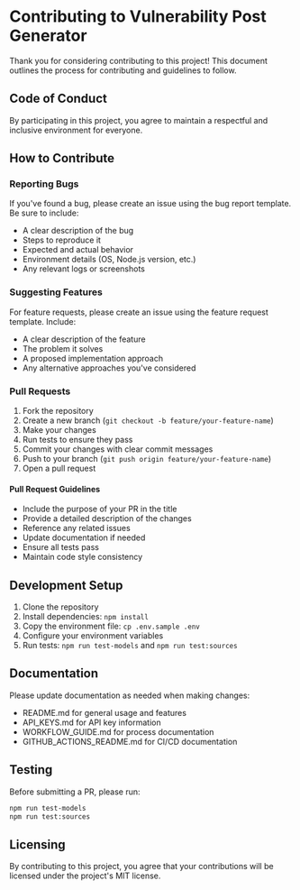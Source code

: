 # Contributing to Vulnerability Post Generator

Thank you for considering contributing to this project! This document outlines the process for contributing and guidelines to follow.

## Code of Conduct

By participating in this project, you agree to maintain a respectful and inclusive environment for everyone.

## How to Contribute

### Reporting Bugs

If you've found a bug, please create an issue using the bug report template. Be sure to include:

- A clear description of the bug
- Steps to reproduce it
- Expected and actual behavior
- Environment details (OS, Node.js version, etc.)
- Any relevant logs or screenshots

### Suggesting Features

For feature requests, please create an issue using the feature request template. Include:

- A clear description of the feature
- The problem it solves
- A proposed implementation approach
- Any alternative approaches you've considered

### Pull Requests

1. Fork the repository
2. Create a new branch (`git checkout -b feature/your-feature-name`)
3. Make your changes
4. Run tests to ensure they pass
5. Commit your changes with clear commit messages
6. Push to your branch (`git push origin feature/your-feature-name`)
7. Open a pull request

#### Pull Request Guidelines

- Include the purpose of your PR in the title
- Provide a detailed description of the changes
- Reference any related issues
- Update documentation if needed
- Ensure all tests pass
- Maintain code style consistency

## Development Setup

1. Clone the repository
2. Install dependencies: `npm install`
3. Copy the environment file: `cp .env.sample .env`
4. Configure your environment variables
5. Run tests: `npm run test-models` and `npm run test:sources`

## Documentation

Please update documentation as needed when making changes:

- README.md for general usage and features
- API_KEYS.md for API key information
- WORKFLOW_GUIDE.md for process documentation
- GITHUB_ACTIONS_README.md for CI/CD documentation

## Testing

Before submitting a PR, please run:

```bash
npm run test-models
npm run test:sources
```

## Licensing

By contributing to this project, you agree that your contributions will be licensed under the project's MIT license.